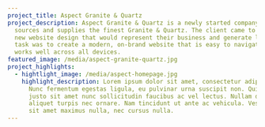 ```yaml
---
project_title: Aspect Granite & Quartz
project_description: Aspect Granite & Quartz is a newly started company that
  sources and supplies the finest Granite & Quartz. The client came to us for a
  new website design that would represent their business and generate leads. Our
  task was to create a modern, on-brand website that is easy to navigate and
  works well across all devices.
featured_image: /media/aspect-granite-quartz.jpg
project_highlights:
  - hightlight_image: /media/aspect-homepage.jpg
    highlight_description: Lorem ipsum dolor sit amet, consectetur adipiscing elit.
      Nunc fermentum egestas ligula, eu pulvinar urna suscipit non. Quisque ut
      justo sit amet nunc sollicitudin faucibus ac vel lectus. Nullam dictum
      aliquet turpis nec ornare. Nam tincidunt ut ante ac vehicula. Vestibulum
      sit amet maximus nulla, nec cursus nulla.
---
```

